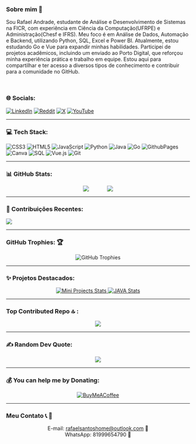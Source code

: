 ### Sobre mim 💫

Sou Rafael Andrade, estudante de Análise e Desenvolvimento de Sistemas na FICR, com experiência em Ciência da Computação(UFRPE) e Administração(Chesf e IFRS). Meu foco é em Análise de Dados, Automação e Backend, utilizando Python, SQL, Excel e Power BI. Atualmente, estou estudando Go e Vue para expandir minhas habilidades. Participei de projetos acadêmicos, incluindo um enviado ao Porto Digital, que reforçou minha experiência prática e trabalho em equipe. Estou aqui para compartilhar e ter acesso a diversos tipos de conhecimento e contribuir para a comunidade no GitHub.

<br>

### 🌐 Socials:

[![LinkedIn](https://img.shields.io/badge/LinkedIn-%230077B5.svg?logo=linkedin&logoColor=white)](https://linkedin.com/in/rafaelsantoshome)
[![Reddit](https://img.shields.io/badge/Reddit-%23FF4500.svg?logo=Reddit&logoColor=white)](https://reddit.com/user/Raeldatasci)
[![X](https://img.shields.io/badge/X-black.svg?logo=X&logoColor=white)](https://x.com/Rh4ell)
[![YouTube](https://img.shields.io/badge/YouTube-%23FF0000.svg?logo=YouTube&logoColor=white)](https://youtube.com/@KodeversityOfficial)

</div>

---

### 💻 Tech Stack:

<div align="">
  
  ![CSS3](https://img.shields.io/badge/css3-%231572B6.svg?style=for-the-badge&logo=css3&logoColor=white)
  ![HTML5](https://img.shields.io/badge/html5-%23E34F26.svg?style=for-the-badge&logo=html5&logoColor=white)
  ![JavaScript](https://img.shields.io/badge/javascript-%23323330.svg?style=for-the-badge&logo=javascript&logoColor=%23F7DF1E)
  ![Python](https://img.shields.io/badge/python-3670A0?style=for-the-badge&logo=python&logoColor=ffdd54)
  ![Java](https://img.shields.io/badge/java-%23ED8B00.svg?style=for-the-badge&logo=openjdk&logoColor=white)
  ![Go](https://img.shields.io/badge/go-%2300ADD8.svg?style=for-the-badge&logo=go&logoColor=white)
  ![GithubPages](https://img.shields.io/badge/github%20pages-121013?style=for-the-badge&logo=github&logoColor=white)
  ![Canva](https://img.shields.io/badge/Canva-%2300C4CC.svg?style=for-the-badge&logo=Canva&logoColor=white)
  ![SQL](https://img.shields.io/badge/sql-%2300ADEF.svg?style=for-the-badge&logo=postgresql&logoColor=white)
  ![Vue.js](https://img.shields.io/badge/vue.js-%234FC08D.svg?style=for-the-badge&logo=vue.js&logoColor=white)
  ![Git](https://img.shields.io/badge/git-%23F05032.svg?style=for-the-badge&logo=git&logoColor=white)
  
</div>

---

### 📊 GitHub Stats:

<div align="left" style="display: flex; flex-wrap: wrap; justify-content: center;">
  <img src="https://github-readme-stats.vercel.app/api?username=Haell39&theme=radical&hide_border=false&include_all_commits=false&count_private=false" />
  <img src="https://github-readme-stats.vercel.app/api/top-langs/?username=Haell39&theme=radical&hide_border=false&include_all_commits=false&count_private=false&layout=compact" style="margin-left: 50px;" />
</div>

---

### 🌟 Contribuições Recentes:

![](https://github-readme-streak-stats.herokuapp.com/?user=Haell39&theme=radical&hide_border=false)<br/>

---

### GitHub Trophies: 🏆

<div align="center">
  
![GitHub Trophies](https://github-profile-trophy.vercel.app/?username=Haell39&theme=radical&no-frame=false&margin-w=15)

</div>

---

### ✨ Projetos Destacados:

<div align="center">

<a href="https://github.com/Haell39/Python/tree/main/Mini%20projects(No%20Folder)">
  <img src="https://github-readme-stats.vercel.app/api/pin/?username=Haell39&repo=Python&theme=radical" alt="Mini Projects Stats">
</a>

<a href="https://github.com/Haell39/JAVA">
  <img src="https://github-readme-stats.vercel.app/api/pin/?username=Haell39&repo=JAVA&theme=radical" alt="JAVA Stats">
</a>

</div>

---

### Top Contributed Repo 🔝 :

<div align="center">
  
![](https://github-contributor-stats.vercel.app/api?username=Haell39&limit=5&theme=radical&combine_all_yearly_contributions=true)

</div>

---

### ✍️ Random Dev Quote:

<div align="center">

![](https://quotes-github-readme.vercel.app/api?type=horizontal&theme=dark&quote=A+computação+é+nenhuma+outra+coisa+senão+uma+matemática+disfarçada.&author=Edsger+W.+Dijkstra)

</div>

---

### 💰 You can help me by Donating:

<div align="center">
  
[![BuyMeACoffee](https://img.shields.io/badge/Buy%20Me%20a%20Coffee-ffdd00?style=for-the-badge&logo=buy-me-a-coffee&logoColor=black)](https://buymeacoffee.com/rhaell)

</div>

---

### Meu Contato 📞 📩

<div align="center">
  
E-mail: rafaelsantoshome@outlook.com 📧<br>
WhatsApp: 81999654790 📱<br>

</div>
